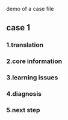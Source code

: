 demo of a case file

## case 1

[//]: # "内容 一般为英文"

### 1.translation

[//]: # "将上面case的内容翻译为中文"

### 2.core information

[//]: # "列出案例的关键信息"

### 3.learning issues

[//]: # "对于这个案例你想学习的内容有哪些，就是你不知道或者没掌握的内容"

### 4.diagnosis

[//]: # "你对此的诊断是什么，可以是一开始的诊断，也可以是你查了自己的learning issures后再将自己的诊断打上来。"

### 5.next step

[//]: # "下一步要做什么,比如说还需要做什么检查来明确诊断，还需要了解病人的哪些方米艾尼的病史，或者是如何治疗。"
